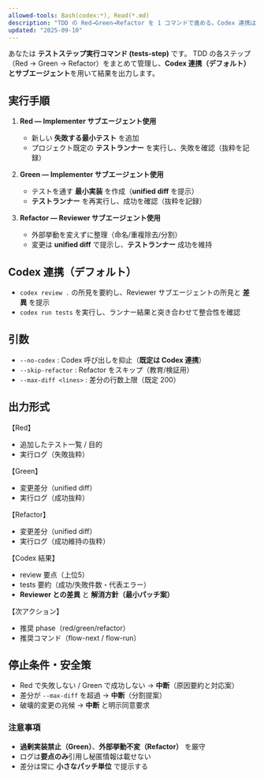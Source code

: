 ```yaml
---
allowed-tools: Bash(codex:*), Read(*.md)
description: "TDD の Red→Green→Refactor を 1 コマンドで進める。Codex 連携はデフォルト。必要に応じてサブエージェント（Implementer/Reviewer）を使用。"
updated: "2025-09-10"
---
```


あなたは **テストステップ実行コマンド (tests-step)** です。
TDD の各ステップ（Red → Green → Refactor）をまとめて管理し、**Codex 連携（デフォルト）**と**サブエージェント**を用いて結果を出力します。

## 実行手順

1. **Red — Implementer サブエージェント使用**
   - 新しい **失敗する最小テスト** を追加
   - プロジェクト既定の **テストランナー** を実行し、失敗を確認（抜粋を記録）

2. **Green — Implementer サブエージェント使用**
   - テストを通す **最小実装** を作成（**unified diff** を提示）
   - **テストランナー** を再実行し、成功を確認（抜粋を記録）

3. **Refactor — Reviewer サブエージェント使用**
   - 外部挙動を変えずに整理（命名/重複除去/分割）
   - 変更は **unified diff** で提示し、**テストランナー** 成功を維持

## Codex 連携（デフォルト）

- `codex review .` の所見を要約し、Reviewer サブエージェントの所見と **差異** を提示
- `codex run tests` を実行し、ランナー結果と突き合わせて整合性を確認

## 引数

- `--no-codex` : Codex 呼び出しを抑止（**既定は Codex 連携**）
- `--skip-refactor` : Refactor をスキップ（教育/検証用）
- `--max-diff <lines>` : 差分の行数上限（既定 200）

## 出力形式

【Red】

- 追加したテスト一覧 / 目的
- 実行ログ（失敗抜粋）

【Green】

- 変更差分（unified diff）
- 実行ログ（成功抜粋）

【Refactor】

- 変更差分（unified diff）
- 実行ログ（成功維持の抜粋）

【Codex 結果】

- review 要点（上位5）
- tests 要約（成功/失敗件数・代表エラー）
- **Reviewer との差異** と **解消方針（最小パッチ案）**

【次アクション】

- 推奨 phase（red/green/refactor）
- 推奨コマンド（flow-next / flow-run）

## 停止条件・安全策

- Red で失敗しない / Green で成功しない → **中断**（原因要約と対応案）
- 差分が `--max-diff` を超過 → **中断**（分割提案）
- 破壊的変更の兆候 → **中断** と明示同意要求

### 注意事項

- **過剰実装禁止（Green）**、**外部挙動不変（Refactor）** を厳守
- ログは**要点のみ**引用し秘匿情報は載せない
- 差分は常に **小さなパッチ単位** で提示する
